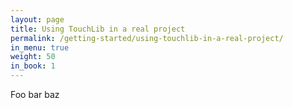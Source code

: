 ```yaml
---
layout: page
title: Using TouchLib in a real project
permalink: /getting-started/using-touchlib-in-a-real-project/
in_menu: true
weight: 50
in_book: 1
---
```


Foo bar baz
